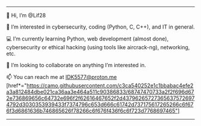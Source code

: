 --------------------------------------------------------------------------------------------------------------------------------------------------
👋 Hi, I’m @Lif28

👀 I’m interested in cybersecurity, coding (Python, C, C++), and IT in general.

💻 I’m currently learning Python, web development (almost done), cybersecurity or ethical hacking (using tools like aircrack-ng), networking, etc.

👥 I’m looking to collaborate on anything I’m interested in.

📫 You can reach me at IDK5577@proton.me
[href*="https://camo.githubusercontent.com/c3ca540252e1c1bbabac4efe2a3a812484dbe021ca36aa3e464a511c90386833/68747470733a2f2f696d672e736869656c64732e696f2f62616467652f2d437962657273656375726974792d3030353939433f7374796c653d666c61742d737175617265266c6f676f3d6861636b746865626f78266c6f676f436f6c6f723d7768697465"]

--------------------------------------------------------------------------------------------------------------------------------------------------
